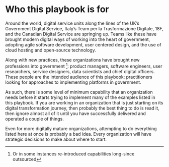 # Who this playbook is for

Around the world, digital service units along the lines of the UK’s Government Digital Service, Italy’s Team per la Trasformazione Digitale, 18F, and the Canadian Digital Service are springing up. Teams like these have brought modern digital ways of working into the heart of government, adopting agile software development, user centered design, and the use of cloud hosting and open-source technology.

Along with new practices, these organizations have brought new professions into government [^1]: product managers, software engineers, user researchers, service designers, data scientists and chief digital officers. These people are the intended audience of this playbook: practitioners looking for approaches to implementing platforms in government.

As such, there is some level of minimum capability that an organization needs before it starts trying to implement many of the examples listed in this playbook. If you are working in an organization that is just starting on its digital transformation journey, then probably the best thing to do is read it, then ignore almost all of it until you have successfully delivered and operated a couple of things. 

Even for more digitally mature organizations, attempting to do everything listed here at once is probably a bad idea. Every organization will have strategic decisions to make about where to start.

[^1]:   Or in some instances re-introduced capabilities long-since outsourced
